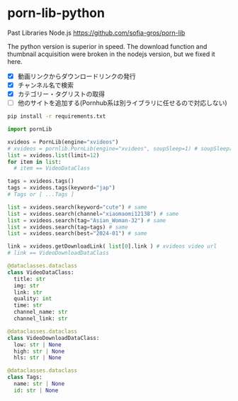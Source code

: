 # porn-lib-python

Past Libraries Node.js https://github.com/sofia-gros/porn-lib

The python version is superior in speed.
The download function and thumbnail acquisition were broken in the nodejs version, but we fixed it here.

- [x] 動画リンクからダウンロードリンクの発行
- [x] チャンネル名で検索
- [x] カテゴリー・タグリストの取得 
- [ ] 他のサイトを追加する(Pornhub系は別ライブラリに任せるので対応しない)

```cmd
pip install -r requirements.txt
```

```python
import pornLib

xvideos = PornLib(engine="xvideos")
# xvideos = pornlib.PornLib(engine="xvideos", soupSleep=1) # soupSleepはサイトの読み込み遅延です。サイトが重かったりネット速度が遅いときに使用します。
list = xvideos.list(limit=12)
for item in list:
  # item == VideoDataClass

tags = xvideos.tags()
tags = xvideos.tags(keyword="jap")
# Tags or [ ...Tags ]

list = xvideos.search(keyword="cute") # same
list = xvideos.search(channel="xiaomaomi12138") # same
list = xvideos.search(tag="Asian_Woman-32") # same
list = xvideos.search(tag=tags) # same
list = xvideos.search(best="2024-01") # same

link = xvideos.getDownloadLink( list[0].link ) # xvideos video url 
# link == VideoDownloadDataClass
```


```python
@dataclasses.dataclass
class VideoDataClass:
  title: str
  img: str  
  link: str
  quality: int
  time: str
  channel_name: str
  channel_link: str

@dataclasses.dataclass
class VideoDownloadDataClass:
  low: str | None
  high: str | None
  hls: str | None

@dataclasses.dataclass
class Tags:
  name: str | None
  id: str | None
```
